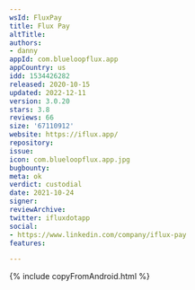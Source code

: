 ```yaml
---
wsId: FluxPay
title: Flux Pay
altTitle: 
authors:
- danny
appId: com.blueloopflux.app
appCountry: us
idd: 1534426282
released: 2020-10-15
updated: 2022-12-11
version: 3.0.20
stars: 3.8
reviews: 66
size: '67110912'
website: https://iflux.app/
repository: 
issue: 
icon: com.blueloopflux.app.jpg
bugbounty: 
meta: ok
verdict: custodial
date: 2021-10-24
signer: 
reviewArchive: 
twitter: ifluxdotapp
social:
- https://www.linkedin.com/company/iflux-pay
features: 

---
```


{% include copyFromAndroid.html %}
